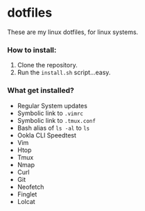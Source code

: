 # dotfiles

These are my linux dotfiles, for linux systems.

### How to install:
1. Clone the repository.
2. Run the `install.sh` script...easy.

### What get installed?
* Regular System updates
* Symbolic link to `.vimrc`
* Symbolic link to `.tmux.conf`
* Bash alias of `ls -al` to `ls`
* Ookla CLI Speedtest
* Vim
* Htop
* Tmux
* Nmap
* Curl
* Git
* Neofetch
* Finglet
* Lolcat
